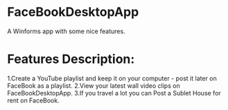 FaceBookDesktopApp
==================
A Winforms app with some nice features.

Features Description:
=====================
1.Create a YouTube playlist and keep it on your computer - post it later on FaceBook as a playlist.
2.View your latest wall video clips on FaceBookDesktopApp.
3.If you travel a lot you can Post a Sublet House for rent on FaceBook.
